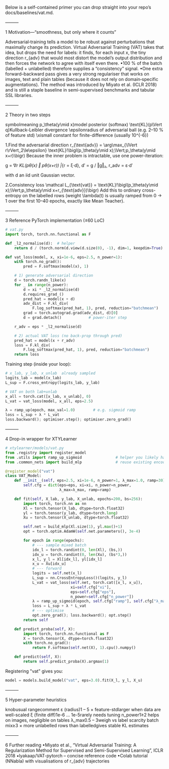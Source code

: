 Below is a self-contained primer you can drop straight into your repo’s docs/baselines/vat.md.

———

1  Motivation—“smoothness, but only where it counts”

Adversarial‑training tells a model to be robust against perturbations that maximally change its prediction.
Virtual Adversarial Training (VAT) takes that idea, but drops the need for labels: it finds, for each input x, the tiny direction r_{adv} that would most distort the model’s output distribution and then forces the network to agree with itself even there.
•100 % of the batch (labelled + unlabelled) therefore supplies a “consistency” signal.
•One extra forward–backward pass gives a very strong regulariser that works on images, text and plain tables (because it does not rely on domain‑specific augmentations).
The method was introduced by Miyato et al. (ICLR 2018)  and is still a staple baseline in semi-supervised benchmarks and tabular SSL libraries.

———

2  Theory in two steps

symbolmeaning
p_\theta(y\mid x)model posterior (softmax)
\text{KL}(p\Vert q)Kullback-Leibler divergence
\epsilonradius of adversarial ball (e.g. 2–10 % of feature std)
\xismall constant for finite-difference (usually 10^{-6})

1.Find the adversarial direction
r_{\text{adv}} = \arg\max_{\lVert r\rVert_2\le\epsilon}
\text{KL}\!\bigl(p_\theta(y\mid x)\;\Vert\;p_\theta(y\mid x+r)\bigr)
Because the inner problem is intractable, use one power-iteration:

g  = ∇_r  KL(pθ(x) ‖ pθ(x+r)) |_{r = ξ·d},
d′ = g / ‖g‖₂,   r_adv = ε·d′

with d an iid unit Gaussian vector.

2.Consistency loss
\mathcal L_{\text{vat}}
= \text{KL}\!\bigl(p_\theta(y\mid x)\;\Vert\;p_\theta(y\mid x+r_{\text{adv}})\bigr)
Add this to ordinary cross-entropy on the labelled rows (weight \lambda(t) is usually ramped from 0 → 1 over the first 10–40 epochs, exactly like Mean Teacher).

———

3  Reference PyTorch implementation (≤60 LoC)

```python
# vat.py
import torch, torch.nn.functional as F

def _l2_normalise(d):  # helper
    return d / (torch.norm(d.view(d.size(0), -1), dim=1, keepdim=True) + 1e-8)

def vat_loss(model, x, xi=1e-6, eps=2.5, n_power=1):
    with torch.no_grad():
        pred = F.softmax(model(x), 1)

    # 1) generate adversarial direction
    d = torch.randn_like(x)
    for _ in range(n_power):
        d = xi * _l2_normalise(d)
        d.requires_grad_()
        pred_hat = model(x + d)
        adv_dist = F.kl_div(
            F.log_softmax(pred_hat, 1), pred, reduction="batchmean")
        grad = torch.autograd.grad(adv_dist, d)[0]
        d = grad.detach()            # power-iter step

    r_adv = eps * _l2_normalise(d)

    # 2) actual VAT loss (no back-prop through pred)
    pred_hat = model(x + r_adv)
    loss = F.kl_div(
        F.log_softmax(pred_hat, 1), pred, reduction="batchmean")
    return loss
```

Training step (inside your loop):

```python
# x_lab, y_lab, x_unlab  already sampled
logits_lab = model(x_lab)
L_sup = F.cross_entropy(logits_lab, y_lab)

# VAT on both lab+unlab
x_all = torch.cat([x_lab, x_unlab], 0)
L_vat = vat_loss(model, x_all, eps=2.5)

λ = ramp_up(epoch, max_val=1.0)        # e.g. sigmoid ramp
loss = L_sup + λ * L_vat
loss.backward(); optimiser.step(); optimiser.zero_grad()
```

———

4  Drop-in wrapper for XTYLearner

```python
# xtylearner/models/vat.py
from .registry import register_model
from .utils import ramp_up_sigmoid               # helper you likely have
from .common_nets import build_mlp               # reuse existing encoder

@register_model("vat")
class VAT_Model:
    def __init__(self, eps=2.5, xi=1e-6, n_power=1, λ_max=1.0, ramp=30):
        self.cfg = dict(eps=eps, xi=xi, n_power=n_power,
                        λ_max=λ_max, ramp=ramp)

    def fit(self, X_lab, y_lab, X_unlab, epochs=200, bs=256):
        import torch, torch.nn as nn
        Xl = torch.tensor(X_lab, dtype=torch.float32)
        yl = torch.tensor(y_lab, dtype=torch.long)
        Xu = torch.tensor(X_unlab, dtype=torch.float32)

        self.net = build_mlp(Xl.size(1), yl.max()+1)
        opt = torch.optim.AdamW(self.net.parameters(), 3e-4)

        for epoch in range(epochs):
            # --- sample mixed batch
            idx_l = torch.randint(0, len(Xl), (bs,))
            idx_u = torch.randint(0, len(Xu), (bs*3,))
            x_l, y_l = Xl[idx_l], yl[idx_l]
            x_u = Xu[idx_u]
            # --- forward
            logits = self.net(x_l)
            L_sup = nn.CrossEntropyLoss()(logits, y_l)
            L_vat = vat_loss(self.net, torch.cat([x_l, x_u]),
                             xi=self.cfg["xi"],
                             eps=self.cfg["eps"],
                             n_power=self.cfg["n_power"])
            λ = ramp_up_sigmoid(epoch, self.cfg["ramp"], self.cfg["λ_max"])
            loss = L_sup + λ * L_vat
            # --- optimise
            opt.zero_grad(); loss.backward(); opt.step()
        return self

    def predict_proba(self, X):
        import torch, torch.nn.functional as F
        X = torch.tensor(X, dtype=torch.float32)
        with torch.no_grad():
            return F.softmax(self.net(X), 1).cpu().numpy()

    def predict(self, X):
        return self.predict_proba(X).argmax(1)
```

Registering "vat" gives you:

```python
model = models.build_model("vat", eps=3.0).fit(X_l, y_l, X_u)
```

———

5  Hyper-parameter heuristics

knobusual rangecomment
ε (radius)1 – 5 × feature-stdlarger when data are well-scaled
ξ (finite diff)1e-6 … 1e-5rarely needs tuning
n_power1≥2 helps on images, negligible on tables
λ_max0.5 – 3weigh vs label scarcity
batch mix≥3 × more unlabelled rows than labelledgives stable KL estimates

———

6  Further reading
•Miyato et al., “Virtual Adversarial Training: A Regularization Method for Supervised and Semi-Supervised Learning”, ICLR 2018
•lyakaap/VAT-pytorch – concise reference code
•Colab tutorial (NNabla) with visualisations of r_{adv} trajectories
